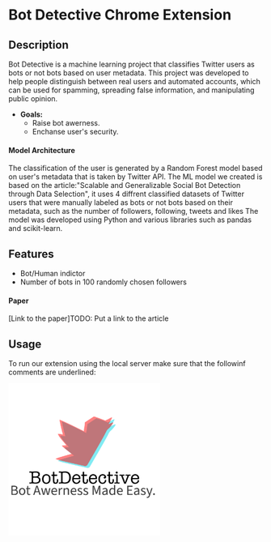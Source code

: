 # Bot Detective Chrome Extension
  

## Description
Bot Detective is a machine learning project that classifies Twitter users as bots or not bots based on user metadata. This project was developed to help people distinguish between real users and automated accounts, which can be used for spamming, spreading false information, and manipulating public opinion.

- **Goals:**
  - Raise bot awerness.
  - Enchanse user's security.

#### Model Architecture
The classification of the user is generated by a Random Forest model based on user's metadata that is taken by Twitter API. 
The ML model we created is based on the article:"Scalable and Generalizable Social Bot Detection through Data Selection", it uses 4 diffrent classified datasets of Twitter users that were manually labeled as bots or not bots based on their metadata, such as the number of followers, following, tweets and likes
The model was developed using Python and various libraries such as pandas and scikit-learn. 

## Features
- Bot/Human indictor
- Number of bots in 100 randomly chosen followers

#### Paper 
[Link to the paper]TODO: Put a link to the article

## Usage

To run our extension using the local server make sure that the followinf comments are underlined:


<div align=”center”>
  <img src="extension/img/ex_img.png" width="300" />
</div>

